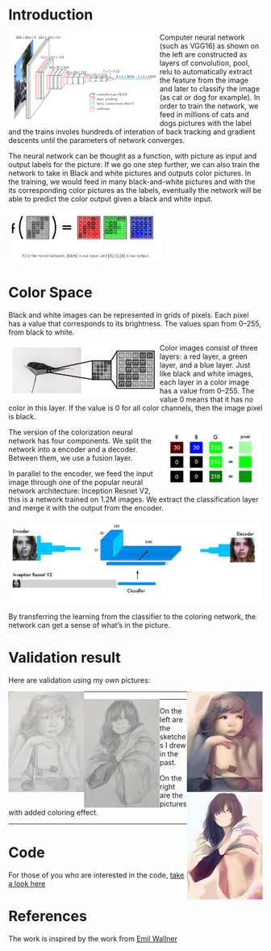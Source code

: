 # Introduction

<img align="left" src="../imagenet_vgg16.png" width="300" />

Computer neural network (such as VGG16) as shown on the left are constructed as layers of convolution, pool, relu to automatically extract the feature from the image and later to classify the image (as cat or dog for example). In order to train the network, we feed in millions of cats and dogs pictures with the label and the trains involes hundreds of interation of back tracking and gradient descents until the parameters of network converges.

The neural network can be thought as a function, with picture as input and output labels for the picture.  If we go one step further, we can also train the network to take in Black and white pictures and outputs color pictures.  In the training, we would feed in many black-and-white pictures and with the its corresponding color pictures as the labels, eventually the network will be able to predict the color output given a black and white input.

<img src="function.png" width="300" />

# Color Space

Black and white images can be represented in grids of pixels. Each pixel has a value that corresponds to its brightness. The values span from 0–255, from black to white.

<img align="left" src="black.png" width="300" />

Color images consist of three layers: a red layer, a green layer, and a blue layer. Just like black and white images, each layer in a color image has a value from 0–255. The value 0 means that it has no color in this layer. If the value is 0 for all color channels, then the image pixel is black.

<img align="right" src="rgb.png" width="200" />

The version of the colorization neural network has four components.  We split the network into a encoder and a decoder.  Between them, we use a fusion layer.

In parallel to the encoder, we feed the input image through one of the popular neural network architecture: Inception Resnet V2, this is a network trained on 1.2M images.  We extract the classification layer and merge it with the output from the encoder.

<img src="inceptionv2.png" width="600" />

By transferring the learning from the classifier to the coloring network, the network can get a sense of what’s in the picture. 

# Validation result

Here are validation using my own pictures:

<img align="left" src="girl_sketch.jpg" width="150" />
<img align="right" src="girl_color_yellow.jpg" width="150" />

----

<img align="left" src="teenager_sketch.jpg" width="150" />
<img align="right" src="teenager_color.jpg" width="150" />

----

On the left are the sketches I drew in the past.

On the right are the pictures with added coloring effect.

----

# Code

For those of you who are interested in the code, [take a look here](full_version.ipynb)

# References

The work is inspired by the work from [Emil Wallner](https://github.com/emilwallner/Coloring-greyscale-images-in-Keras)
